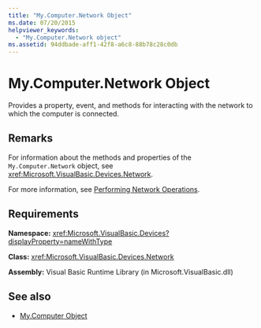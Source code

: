 ```yaml
---
title: "My.Computer.Network Object"
ms.date: 07/20/2015
helpviewer_keywords: 
  - "My.Computer.Network object"
ms.assetid: 94ddbade-aff1-42f8-a6c8-88b78c28c0db
---
```

# My.Computer.Network Object
Provides a property, event, and methods for interacting with the network to which the computer is connected.  
  
## Remarks  
 For information about the methods and properties of the `My.Computer.Network` object, see <xref:Microsoft.VisualBasic.Devices.Network>.  
  
 For more information, see [Performing Network Operations](../../developing-apps/programming/computer-resources/performing-network-operations.md).  
  
## Requirements  
 **Namespace:** <xref:Microsoft.VisualBasic.Devices?displayProperty=nameWithType>  
  
 **Class:** <xref:Microsoft.VisualBasic.Devices.Network>  
  
 **Assembly:** Visual Basic Runtime Library (in Microsoft.VisualBasic.dll)  
  
## See also

- [My.Computer Object](my-computer-object.md)
